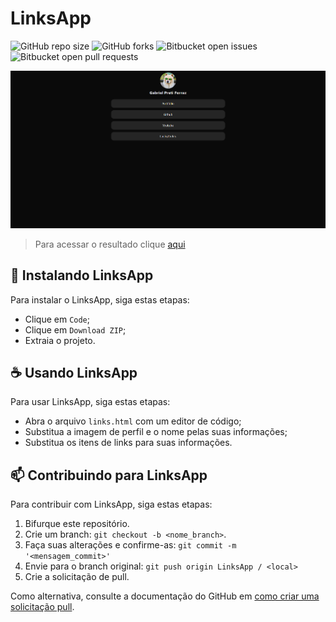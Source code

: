 # LinksApp

![GitHub repo size](https://img.shields.io/github/repo-size/gabriel-preti-ferraz/LinksApp?style=for-the-badge)
![GitHub forks](https://img.shields.io/github/forks/gabriel-preti-ferraz/LinksApp?style=for-the-badge)
![Bitbucket open issues](https://img.shields.io/bitbucket/issues/gabriel-preti-ferraz/LinksApp?style=for-the-badge)
![Bitbucket open pull requests](https://img.shields.io/bitbucket/pr-raw/gabriel-preti-ferraz/LinksApp?style=for-the-badge)

<img src="LinksApp.png">

> Para acessar o resultado clique <a href="https://gabriel-preti-ferraz.github.io/LinksApp" target="_blank">aqui</a>

## 🚀 Instalando LinksApp

Para instalar o LinksApp, siga estas etapas:

* Clique em `Code`;
* Clique em `Download ZIP`;
* Extraia o projeto.

## ☕ Usando LinksApp

Para usar LinksApp, siga estas etapas:

* Abra o arquivo `links.html` com um editor de código;
* Substitua a imagem de perfil e o nome pelas suas informações;
* Substitua os itens de links para suas informações.

## 📫 Contribuindo para LinksApp
Para contribuir com LinksApp, siga estas etapas:

1. Bifurque este repositório.
2. Crie um branch: `git checkout -b <nome_branch>`.
3. Faça suas alterações e confirme-as: `git commit -m '<mensagem_commit>'`
4. Envie para o branch original: `git push origin LinksApp / <local>`
5. Crie a solicitação de pull.

Como alternativa, consulte a documentação do GitHub em [como criar uma solicitação pull](https://help.github.com/en/github/collaborating-with-issues-and-pull-requests/creating-a-pull-request).
